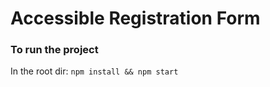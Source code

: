# Accessible Registration Form

### To run the project
In the root dir: `npm install && npm start` 

